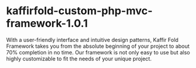 # kaffirfold-custom-php-mvc-framework-1.0.1
With a user-friendly interface and intuitive design patterns, Kaffir Fold Framework takes you from the absolute beginning of your project to about 70% completion in no time. Our framework is not only easy to use but also highly customizable to fit the needs of your unique project.
